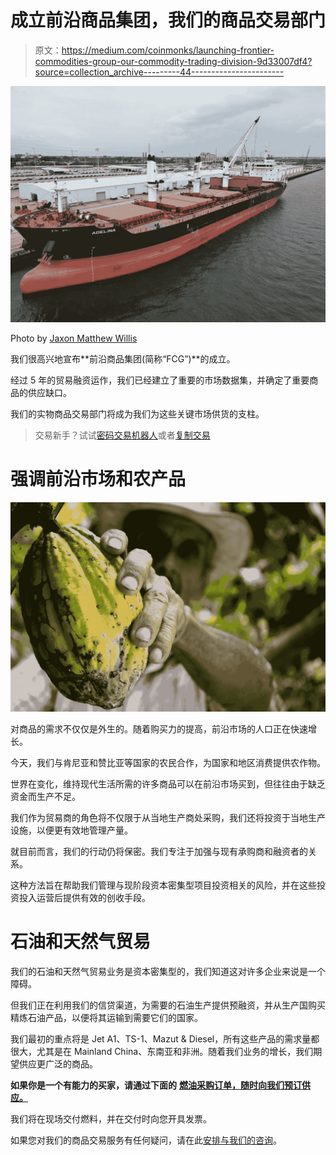# 成立前沿商品集团，我们的商品交易部门

> 原文：<https://medium.com/coinmonks/launching-frontier-commodities-group-our-commodity-trading-division-9d33007df4?source=collection_archive---------44----------------------->

![](img/c62b52a6096cfa668ebf72d0cc045566.png)

Photo by [Jaxon Matthew Willis](https://www.pexels.com/photo/drone-cargo-ship-12485413/)

我们很高兴地宣布**前沿商品集团(简称“FCG”)**的成立。

经过 5 年的贸易融资运作，我们已经建立了重要的市场数据集，并确定了重要商品的供应缺口。

我们的实物商品交易部门将成为我们为这些关键市场供货的支柱。

> 交易新手？试试[密码交易机器人](/coinmonks/crypto-trading-bot-c2ffce8acb2a)或者[复制交易](/coinmonks/top-10-crypto-copy-trading-platforms-for-beginners-d0c37c7d698c)

# 强调前沿市场和农产品

![](img/3ffb33c1225632f889dd1ab2e0907f64.png)

对商品的需求不仅仅是外生的。随着购买力的提高，前沿市场的人口正在快速增长。

今天，我们与肯尼亚和赞比亚等国家的农民合作，为国家和地区消费提供农作物。

世界在变化，维持现代生活所需的许多商品可以在前沿市场买到，但往往由于缺乏资金而生产不足。

我们作为贸易商的角色将不仅限于从当地生产商处采购，我们还将投资于当地生产设施，以便更有效地管理产量。

就目前而言，我们的行动仍将保密。我们专注于加强与现有承购商和融资者的关系。

这种方法旨在帮助我们管理与现阶段资本密集型项目投资相关的风险，并在这些投资投入运营后提供有效的创收手段。

# 石油和天然气贸易

我们的石油和天然气贸易业务是资本密集型的，我们知道这对许多企业来说是一个障碍。

但我们正在利用我们的信贷渠道，为需要的石油生产提供预融资，并从生产国购买精炼石油产品，以便将其运输到需要它们的国家。

我们最初的重点将是 Jet A1、TS-1、Mazut & Diesel，所有这些产品的需求量都很大，尤其是在 Mainland China、东南亚和非洲。随着我们业务的增长，我们期望供应更广泛的商品。

**如果你是一个有能力的买家，请通过下面的** [**燃油采购订单，随时向我们预订供应。**](https://tally.so/r/w81eLA)

我们将在现场交付燃料，并在交付时向您开具发票。

如果您对我们的商品交易服务有任何疑问，请在此[安排与我们的咨询](https://calendly.com/financelygroup/commodity-procurement-consultation?back=1&month=2022-06)。